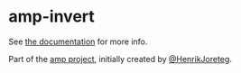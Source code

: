 # amp-invert

See [the documentation](http://amp-project.com#amp-invert) for more info.

Part of the [amp project](http://amp-project.com#amp-invert), initially created by [@HenrikJoreteg](http://twitter.com/henrikjoreteg).